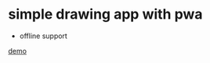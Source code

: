 # simple drawing app with pwa

- offline support

[demo](https://maomaomao.now.sh/webapps/painter/index.html)

